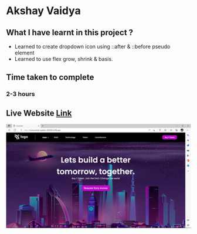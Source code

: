 # Akshay Vaidya

## What I have learnt in this project ?
 -   Learned to create dropdown icon using ::after & ::before pseudo element
 -   Learned to use flex grow, shrink & basis.


## Time taken to complete
### 2-3 hours

## Live Website [Link](https://lcp05.netlify.app/)

![Image](Project-05.png)
